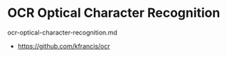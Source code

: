 # OCR Optical Character Recognition

ocr-optical-character-recognition.md

*   https://github.com/kfrancis/ocr
